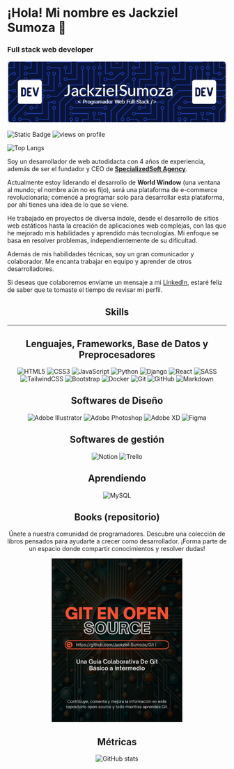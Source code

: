 # ¡Hola! Mi nombre es Jackziel Sumoza 👋

### **Full stack web developer**

<a href="https://github.com/Jackziel-Sumoza"><img src="./public/github-header-image.png"></a>

![Static Badge](https://img.shields.io/badge/LinkedIn-blue?logo=linkedin&link=www.linkedin.com%2Fin%2Fjackziel-sumoza)
<img src="https://komarev.com/ghpvc/?username=Jackziel-Sumoza&style=flat-square&color=blue" alt="views on profile"/>

![Top Langs](https://github-readme-stats.vercel.app/api/top-langs/?username=Jackziel-Sumoza&layout=compact&&bg_color=00000000)

Soy un desarrollador de web autodidacta con 4 años de experiencia, además de ser el fundador y CEO de [**SpecializedSoft Agency**](https://www.linkedin.com/company/specializedsoft-agency).

Actualmente estoy liderando el desarrollo de **World Window** (una ventana al mundo; el nombre aún no es fijo), será una plataforma de e-commerce revolucionaria; comencé a programar solo para desarrollar esta plataforma, por ahí tienes una idea de lo que se viene.

He trabajado en proyectos de diversa índole, desde el desarrollo de sitios web estáticos hasta la creación de aplicaciones web complejas, con las que he mejorado mis habilidades y aprendido más tecnologías. Mi enfoque se basa en resolver problemas, independientemente de su dificultad.

Además de mis habilidades técnicas, soy un gran comunicador y colaborador. Me encanta trabajar en equipo y aprender de otros desarrolladores.

Si deseas que colaboremos envíame un mensaje a mi [LinkedIn](https://www.linkedin.com/in/jackziel-sumoza), estaré feliz de saber que te tomaste el tiempo de revisar mi perfil.

<div style="text-align: center;">

## Skills

---

## **Lenguajes, Frameworks, Base de Datos y Preprocesadores**

![HTML5](https://img.shields.io/badge/html5-%23E34F26.svg?style=for-the-badge&logo=html5&logoColor=white)
![CSS3](https://img.shields.io/badge/css3-%231572B6.svg?style=for-the-badge&logo=css3&logoColor=white)
![JavaScript](https://img.shields.io/badge/javascript-%23323330.svg?style=for-the-badge&logo=javascript&logoColor=%23F7DF1E)
![Python](https://img.shields.io/badge/python-3670A0?style=for-the-badge&logo=python&logoColor=ffdd54)
![Django](https://img.shields.io/badge/django-%23092E20.svg?style=for-the-badge&logo=django&logoColor=white)
![React](https://img.shields.io/badge/react-%2320232a.svg?style=for-the-badge&logo=react&logoColor=%2361DAFB)
![SASS](https://img.shields.io/badge/SASS-hotpink.svg?style=for-the-badge&logo=SASS&logoColor=white)
![TailwindCSS](https://img.shields.io/badge/tailwindcss-%2338B2AC.svg?style=for-the-badge&logo=tailwind-css&logoColor=white)
![Bootstrap](https://img.shields.io/badge/bootstrap-%238511FA.svg?style=for-the-badge&logo=bootstrap&logoColor=white)
![Docker](https://img.shields.io/badge/docker-%230db7ed.svg?style=for-the-badge&logo=docker&logoColor=white)
![Git](https://img.shields.io/badge/git-%23F05033.svg?style=for-the-badge&logo=git&logoColor=white)
![GitHub](https://img.shields.io/badge/github-%23121011.svg?style=for-the-badge&logo=github&logoColor=white)
![Markdown](https://img.shields.io/badge/markdown-%23000000.svg?style=for-the-badge&logo=markdown&logoColor=white)

## **Softwares de Diseño**

![Adobe Illustrator](https://img.shields.io/badge/adobe%20illustrator-%23FF9A00.svg?style=for-the-badge&logo=adobe%20illustrator&logoColor=white)
![Adobe Photoshop](https://img.shields.io/badge/adobe%20photoshop-%2331A8FF.svg?style=for-the-badge&logo=adobe%20photoshop&logoColor=white)
![Adobe XD](https://img.shields.io/badge/Adobe%20XD-470137?style=for-the-badge&logo=Adobe%20XD&logoColor=#FF61F6)
![Figma](https://img.shields.io/badge/figma-%23F24E1E.svg?style=for-the-badge&logo=figma&logoColor=white)

## **Softwares de gestión**

![Notion](https://img.shields.io/badge/Notion-%23000000.svg?style=for-the-badge&logo=notion&logoColor=white)
![Trello](https://img.shields.io/badge/Trello-%23026AA7.svg?style=for-the-badge&logo=Trello&logoColor=white)

## **Aprendiendo**

![MySQL](https://img.shields.io/badge/mysql-4479A1.svg?style=for-the-badge&logo=mysql&logoColor=white)

## Books (repositorio)

Únete a nuestra comunidad de programadores. Descubre una colección de libros pensados para ayudarte a crecer como desarrollador. ¡Forma parte de un espacio donde compartir conocimientos y resolver dudas!

<a href="https://github.com/Jackziel-Sumoza/Git"><img src="./public/GIT EN OPEN SOURCE.png" alt="Libro de Git" style="width: 300px"></a>

## Métricas

![GitHub stats](https://github-readme-stats.vercel.app/api?username=Jackziel-Sumoza&show_icons=true&show=reviews,discussions_started,discussions_answered,prs_merged,prs_merged_percentage&bg_color=00000000)

</div>
